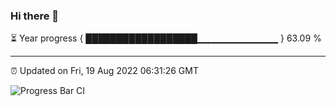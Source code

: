 ### Hi there 👋

⏳ Year progress { ██████████████████▁▁▁▁▁▁▁▁▁▁▁▁ } 63.09 %

---

⏰ Updated on Fri, 19 Aug 2022 06:31:26 GMT

![Progress Bar CI](https://github.com/ZhaoGui/ZhaoGui/workflows/Progress%20Bar%20CI/badge.svg)
